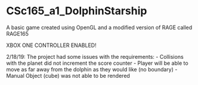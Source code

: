 # CSc165_a1_DolphinStarship
A basic game created using OpenGL and a modified version of RAGE called RAGE165

XBOX ONE CONTROLLER ENABLED!


2/18/19:
  The project had some issues with the requirements:
    - Collisions with the planet did not increment the score counter
    - Player will be able to move as far away from the dolphin as they would like (no boundary)
    - Manual Object (cube) was not able to be rendered
